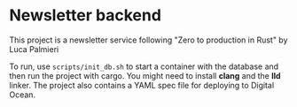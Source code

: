# Newsletter backend

This project is a newsletter service following "Zero to production in Rust" by Luca Palmieri

To run, use `scripts/init_db.sh` to start a container with the database and then run the project with cargo. You might need to install **clang** and the **lld** linker. The project also contains a YAML spec file for deploying to Digital Ocean.
